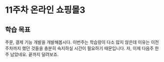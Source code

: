 # 11주차 온라인 쇼핑몰3

## 학습 목표

주문, 결제 기능 개발을 개발해봅시다. 이번주는 학습량이 다소 많지 않은데 이유는 이전 주차까지 했던 것들을 충분히 숙지하실 시간이 필요하기 때문입니다. 자, 이제 다음주 한 주 남았네요. 끝까지 달려보죠.